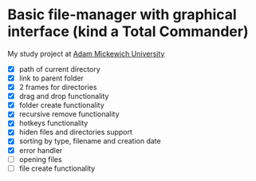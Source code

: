 # Basic file-manager with graphical interface (kind a Total Commander)

My study project at [Adam Mickewich University](https://en.wikipedia.org/wiki/Adam_Mickiewicz_University_in_Pozna%C5%84)

- [x] path of current directory
- [x] link to parent folder
- [x] 2 frames for directories
- [x] drag and drop functionality
- [x] folder create functionality
- [x] recursive remove functionality
- [x] hotkeys functionality
- [x] hiden files and directories support
- [x] sorting by type, filename and creation date
- [x] error handler
- [ ] opening files
- [ ] file create functionality
